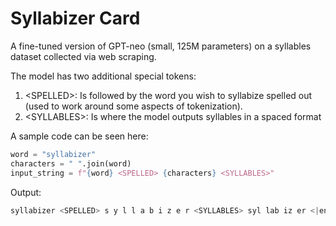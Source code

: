 # Syllabizer Card

A fine-tuned version of GPT-neo (small, 125M parameters) on a syllables dataset collected via web scraping. 

The model has two additional special tokens:

1. \<SPELLED\>: Is followed by the word you wish to syllabize spelled out (used to work around some aspects of tokenization). 
2. \<SYLLABLES\>: Is where the model outputs syllables in a spaced format

A sample code can be seen here:

```python
word = "syllabizer"
characters = " ".join(word)
input_string = f"{word} <SPELLED> {characters} <SYLLABLES>"
```

Output:

```python
syllabizer <SPELLED> s y l l a b i z e r <SYLLABLES> syl lab iz er <|endoftext|>
```